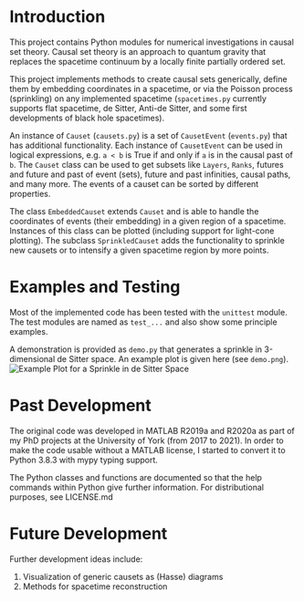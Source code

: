 # Introduction
This project contains Python modules for numerical investigations in causal set theory. Causal set theory is an approach to quantum gravity that replaces the spacetime continuum by a locally finite partially ordered set. 

This project implements methods to create causal sets generically, define them by embedding coordinates in a spacetime, or via the Poisson process (sprinkling) on any implemented spacetime (`spacetimes.py` currently supports flat spacetime, de Sitter, Anti-de Sitter, and some first developments of black hole spacetimes).

An instance of `Causet` (`causets.py`) is a set of `CausetEvent` (`events.py`) that has additional functionality. Each instance of `CausetEvent` can be used in logical expressions, e.g. `a < b` is True if and only if `a` is in the causal past of `b`. The `Causet` class can be used to get subsets like `Layers`, `Ranks`, futures and future and past of event (sets), future and past infinities, causal paths, and many more. The events of a causet can be sorted by different properties.

The class `EmbeddedCauset` extends `Causet` and is able to handle the coordinates of events (their embedding) in a given region of a spacetime. Instances of this class can be plotted (including support for light-cone plotting). The subclass `SprinkledCauset` adds the functionality to sprinkle new causets or to intensify a given spacetime region by more points.  

# Examples and Testing
Most of the implemented code has been tested with the `unittest` module. The test modules are named as `test_...` and also show some principle examples. 

A demonstration is provided as `demo.py` that generates a sprinkle in 3-dimensional de Sitter space. An example plot is given here (see `demo.png`).
![Example Plot for a Sprinkle in de Sitter Space](https://github.com/c-minz/causets/blob/master/demo.png)

# Past Development
The original code was developed in MATLAB R2019a and R2020a as part of my PhD projects at the University of York (from 2017 to 2021). In order to make the code usable without a MATLAB license, I started to convert it to Python 3.8.3 with mypy typing support.

The Python classes and functions are documented so that the help commands within Python give further information. 
For distributional purposes, see LICENSE.md

# Future Development
Further development ideas include: 
1. Visualization of generic causets as (Hasse) diagrams
2. Methods for spacetime reconstruction
